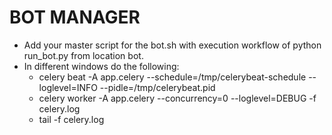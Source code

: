 BOT MANAGER
===========

* Add your master script for the bot.sh with execution workflow of python run_bot.py from location bot.
* In different windows do the following:
  * celery beat -A app.celery --schedule=/tmp/celerybeat-schedule --loglevel=INFO --pidle=/tmp/celerybeat.pid
  * celery worker -A app.celery --concurrency=0 --loglevel=DEBUG -f celery.log
  * tail -f celery.log
